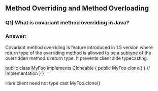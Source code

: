 ## Method Overriding and Method Overloading

### Q1) What is covariant method overriding in Java? 

### Answer: 
Covariant method overriding is feature introduced in 1.5 version where return type of the overriding method is allowed to be a subtype of the overridden method's return type. It prevents
client side typecasting. 

public class MyFoo implements Cloneable
{
   public MyFoo clone()
   {
       // Implementation
   }
} 

Here client need not type cast MyFoo.clone()
